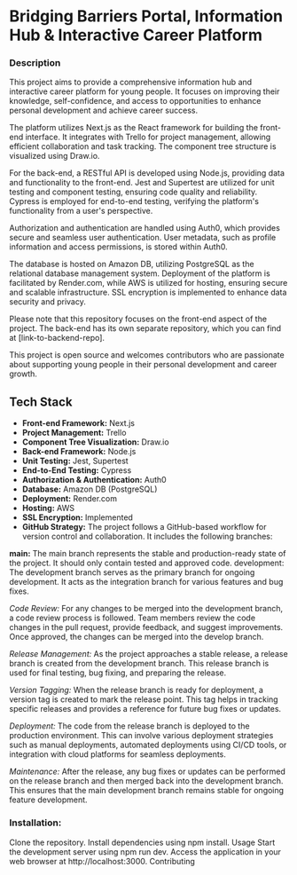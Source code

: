 
# Bridging Barriers Portal, Information Hub & Interactive Career Platform

###  Description
This project aims to provide a comprehensive information hub and interactive career platform for young people. It focuses on improving their knowledge, self-confidence, and access to opportunities to enhance personal development and achieve career success.

The platform utilizes Next.js as the React framework for building the front-end interface. It integrates with Trello for project management, allowing efficient collaboration and task tracking. The component tree structure is visualized using Draw.io.

For the back-end, a RESTful API is developed using Node.js, providing data and functionality to the front-end. Jest and Supertest are utilized for unit testing and component testing, ensuring code quality and reliability. Cypress is employed for end-to-end testing, verifying the platform's functionality from a user's perspective.

Authorization and authentication are handled using Auth0, which provides secure and seamless user authentication. User metadata, such as profile information and access permissions, is stored within Auth0.

The database is hosted on Amazon DB, utilizing PostgreSQL as the relational database management system. Deployment of the platform is facilitated by Render.com, while AWS is utilized for hosting, ensuring secure and scalable infrastructure. SSL encryption is implemented to enhance data security and privacy.

Please note that this repository focuses on the front-end aspect of the project. The back-end has its own separate repository, which you can find at [link-to-backend-repo].

This project is open source and welcomes contributors who are passionate about supporting young people in their personal development and career growth.

## Tech Stack

- **Front-end Framework:** Next.js
- **Project Management:** Trello
- **Component Tree Visualization:** Draw.io
- **Back-end Framework:** Node.js
- **Unit Testing:** Jest, Supertest
- **End-to-End Testing:** Cypress
- **Authorization & Authentication:** Auth0
- **Database:** Amazon DB (PostgreSQL)
- **Deployment:** Render.com
- **Hosting:** AWS
- **SSL Encryption:** Implemented
- **GitHub Strategy:**
The project follows a GitHub-based workflow for version control and collaboration. It includes the following branches:

**main:** The main branch represents the stable and production-ready state of the project. It should only contain tested and approved code.
development: The development branch serves as the primary branch for ongoing development. It acts as the integration branch for various features and bug fixes.

*Code Review:*
For any changes to be merged into the development branch, a code review process is followed. Team members review the code changes in the pull request, provide feedback, and suggest improvements. Once approved, the changes can be merged into the develop branch.

*Release Management:*
As the project approaches a stable release, a release branch is created from the development branch. This release branch is used for final testing, bug fixing, and preparing the release.

*Version Tagging:*
When the release branch is ready for deployment, a version tag is created to mark the release point. This tag helps in tracking specific releases and provides a reference for future bug fixes or updates.

*Deployment:*
The code from the release branch is deployed to the production environment. This can involve various deployment strategies such as manual deployments, automated deployments using CI/CD tools, or integration with cloud platforms for seamless deployments.

*Maintenance:*
After the release, any bug fixes or updates can be performed on the release branch and then merged back into the development branch. This ensures that the main development branch remains stable for ongoing feature development.

### Installation:
Clone the repository.
Install dependencies using npm install.
Usage
Start the development server using npm run dev.
Access the application in your web browser at http://localhost:3000.
Contributing
